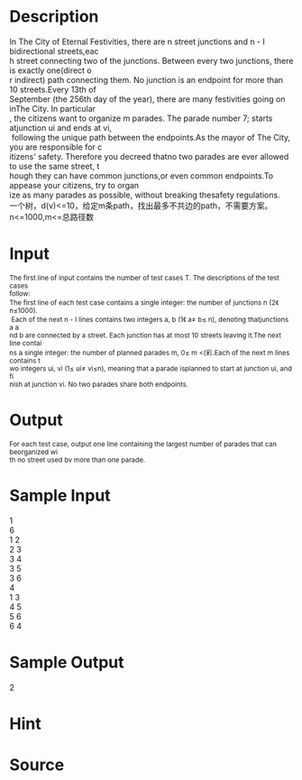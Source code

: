 
# Description

<div class="content"><div>In The City of Eternal Festivities, there are n street junctions and n - I bidirectional streets,eac</div>
<div>h street connecting two of the junctions. Between every two junctions, there is exactly one(direct o</div>
<div>r indirect) path connecting them. No junction is an endpoint for more than 10 streets.Every 13th of </div>
<div>September (the 256th day of the year), there are many festivities going on inThe City. In particular</div>
<div>, the citizens want to organize m parades. The parade number 7; starts atjunction ui and ends at vi,</div>
<div> following the unique path between the endpoints.As the mayor of The City, you are responsible for c</div>
<div>itizens&#39; safety. Therefore you decreed thatno two parades are ever allowed to use the same street, t</div>
<div>hough they can have common junctions,or even common endpoints.To appease your citizens, try to organ</div>
<div>ize as many parades as possible, without breaking thesafety regulations.</div>
<div>一个树，d(v)&lt;=10，给定m条path，找出最多不共边的path，不需要方案。 </div>
<div>n&lt;=1000,m&lt;=总路径数</div>
<div></div>
<div></div>
<div></div>
<p></p></div>

# Input

<div class="content"><div style="font-size: 11.8181819915771px;">The first line of input contains the number of test cases T. The descriptions of the test cases </div>
<div style="font-size: 11.8181819915771px;">follow: </div>
<div style="font-size: 11.8181819915771px;">The first line of each test case contains a single integer: the number of junctions n (2《 n≤1000).</div>
<div style="font-size: 11.8181819915771px;"> Each of the next n - I lines contains two integers a, b (1《 a≠ b≤ n), denoting thatjunctions a a</div>
<div style="font-size: 11.8181819915771px;">nd b are connected by a street. Each junction has at most 10 streets leaving it.The next line contai</div>
<div style="font-size: 11.8181819915771px;">ns a single integer: the number of planned parades m, 0≤ m &lt;(彩.Each of the next m lines contains t</div>
<div style="font-size: 11.8181819915771px;">wo integers ui, vi (1≤ ui≠ vi≤n), meaning that a parade isplanned to start at junction ui, and fi</div>
<div style="font-size: 11.8181819915771px;">nish at junction vi. No two parades share both endpoints.</div>
<div style="font-size: 11.8181819915771px;"></div>
<div></div>
<div>
<div></div>
</div>
<p></p></div>

# Output

<div class="content"><div style="font-size: 11.8181819915771px;">For each test case, output one line containing the largest number of parades that can beorganized wi</div>
<div style="font-size: 11.8181819915771px;">th no street used bv more than one parade.</div>
<div style="font-size: 11.8181819915771px;"></div>
<div></div>
<div>
<div></div>
</div>
<div>
<p></p>
</div></div>

# Sample Input

<div class="content"><span class="sampledata">1<br/>
6<br/>
1 2<br/>
2 3<br/>
3 4<br/>
3 5<br/>
3 6<br/>
4<br/>
1 3<br/>
4 5<br/>
5 6<br/>
6 4</span></div>

# Sample Output

<div class="content"><span class="sampledata">2</span></div>

# Hint

<div class="content"><p></p></div>

# Source

<div class="content"><p><a href="problemset.php?search="></a></p></div>

